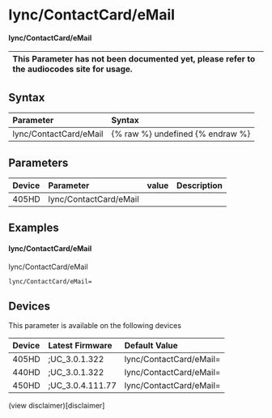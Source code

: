 ﻿---
description: lync/ContactCard/eMail
search:
    keywords: ['lync','ContactCard','eMail']
---

# lync/ContactCard/eMail

#### lync/ContactCard/eMail


| This Parameter has not been documented yet, please refer to the audiocodes site for usage.  |
| :--- |

## Syntax
| Parameter | Syntax |
| :--- | :--- |
|lync/ContactCard/eMail | {% raw %} undefined {% endraw %} |

## Parameters
|Device|Parameter|value|Description|
|:---|:---|:---|:---|
| 405HD | lync/ContactCard/eMail |  |  |

## Examples
#### lync/ContactCard/eMail

lync/ContactCard/eMail

```
lync/ContactCard/eMail=
```

## Devices
This parameter is available on the following devices

| Device | Latest Firmware | Default Value |
|:---|:---|:---|
| 405HD | ;UC_3.0.1.322 | lync/ContactCard/eMail= 
| 440HD | ;UC_3.0.1.322 | lync/ContactCard/eMail= 
| 450HD | ;UC_3.0.4.111.77 | lync/ContactCard/eMail= 

(view disclaimer)[disclaimer]

